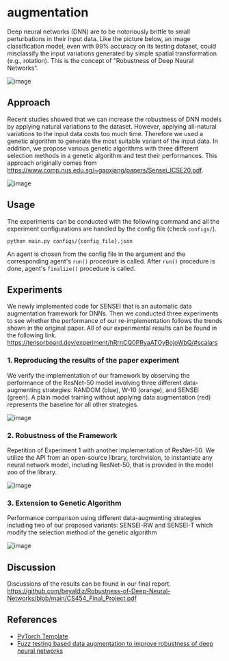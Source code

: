 # augmentation

Deep neural networks (DNN) are to be notoriously brittle to small perturbations in their input data. Like the picture below, an image classification model, even with 99% accuracy on its testing dataset, could misclassify the input variations generated by simple spatial transformation (e.g., rotation). This is the concept of "Robustness of Deep Neural Networks".

![image](https://user-images.githubusercontent.com/87184009/147413144-2891dec7-80fc-4932-a497-77286c999c0e.png)

## Approach

Recent studies showed that we can increase the robustness of DNN models by applying natural variations to the dataset. However, applying all-natural variations to the input data costs too much time. Therefore we used a genetic algorithm to generate the most suitable variant of the input data. In addition, we propose various genetic algorithms with three different selection methods in a genetic algorithm and test their performances. This approach originally comes from https://www.comp.nus.edu.sg/~gaoxiang/papers/Sensei_ICSE20.pdf.

![image](https://user-images.githubusercontent.com/87184009/147414351-592c69c8-0185-42e6-a651-788fce1a9887.png)

## Usage

The experiments can be conducted with the following command and all the experiment configurations are handled by the config file (check `configs/`).

```
python main.py configs/{config_file}.json
```

An agent is chosen from the config file in the argument and the corresponding agent's `run()` procedure is called.
After `run()` procedure is done, agent's `finalize()` procedure is called.

## Experiments

We newly implemented code for SENSEI that is an automatic data augmentation framework for DNNs. Then we conducted three experiments to see whether the performance of our re-implementation follows the trends shown in the original paper. All of our experimental results can be found in the following link.
https://tensorboard.dev/experiment/hRrnCQ0PRyaATOyBojoWbQ/#scalars

### 1. Reproducing the results of the paper experiment

We verify the implementation of our framework by observing the performance of the ResNet-50 model involving three different data-augmenting strategies: RANDOM (blue), W-10 (orange), and SENSEI (green). A plain model training without applying data augmentation (red) represents the baseline for all other strategies.

![image](https://user-images.githubusercontent.com/87184009/147414889-6de03247-f3ce-4ce3-9cdc-42bf328fd50e.png)

### 2. Robustness of the Framework

Repetition of Experiment 1 with another implementation of ResNet-50. We utilize the API from an open-source library, torchvision, to instantiate any neural network model, including ResNet-50, that is provided in the model zoo of the library.

![image](https://user-images.githubusercontent.com/87184009/147415242-e1b69571-98f2-4732-a96b-79394463a38a.png)

### 3. Extension to Genetic Algorithm

Performance comparison using different data-augmenting strategies including two of our proposed variants: SENSEI-RW and SENSEI-T which modify the selection method of the genetic algorithm

![image](https://user-images.githubusercontent.com/87184009/147415225-1ef89e9e-2244-4df6-a789-1e91079661b7.png)

## Discussion

Discussions of the results can be found in our final report. \
https://github.com/beyaldiz/Robustness-of-Deep-Neural-Networks/blob/main/CS454_Final_Project.pdf

## References

- [PyTorch Template](https://github.com/moemen95/Pytorch-Project-Template)
- [Fuzz testing based data augmentation to improve robustness of deep neural networks](https://www.comp.nus.edu.sg/~gaoxiang/papers/Sensei_ICSE20.pdf)


